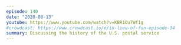 ```yaml
---
episode: 140
date: "2020-08-13"
youtube: https://www.youtube.com/watch?v=KBR1Ou7Wf1g
#crowdcast: https://www.crowdcast.io/e/in-lieu-of-fun-episode-34
summary: Discussing the history of the U.S. postal service
---
```

